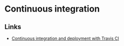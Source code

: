 # Continuous integration

## Links

- [Continuous integration and deployment with Travis CI](https://blog.logrocket.com/continuous-integration-and-deployment-with-travis-ci/)
